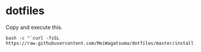 # dotfiles
Copy and execute this.
```
bash -c "`curl -fsSL https://raw.githubusercontent.com/MeiWagatsuma/dotfiles/master/install.sh`"
```
